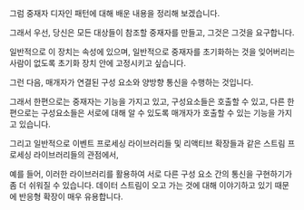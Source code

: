 그럼 중재자 디자인 패턴에 대해 배운 내용을 정리해 보겠습니다.

그래서 우선, 당신은 모든 대상들이 참조할 중재자를 만들고, 그것은 그것을 요구합니다.

일반적으로 이 장치는 속성에 있으며, 일반적으로 중재자를 초기화하는 것을 잊어버리는 사람이 없도록 초기화 장치 안에 고정시키고 싶습니다.

그런 다음, 매개자가 연결된 구성 요소와 양방향 통신을 수행하는 것입니다.

그래서 한편으로는 중재자는 기능을 가지고 있고, 구성요소들은 호출할 수 있고, 다른 한편으로는 구성요소들은 서로에 대해 알 수 있도록 매개자가 호출할 수 있는 기능을 가지고 있습니다.

그리고 일반적으로 이벤트 프로세싱 라이브러리들 및 리액티브 확장들과 같은 스트림 프로세싱 라이브러리들의 관점에서,

예를 들어, 이러한 라이브러리를 활용하여 서로 다른 구성 요소 간의 통신을 구현하기가 좀 더 쉬워질 수 있습니다. 데이터 스트림이 오고 가는 것에 대해 이야기하고 있기 때문에 반응형 확장이 매우 유용합니다.